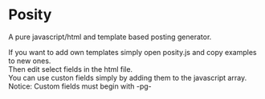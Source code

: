 # Posity
 A pure javascript/html and template based posting generator.  

 If you want to add own templates simply open posity.js and copy examples to new ones.  
 Then edit select fields in the html file.  
 You can use custon fields simply by adding them to the javascript array. Notice: Custom fields must begin with -pg-  

